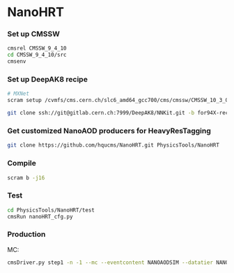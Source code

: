 # NanoHRT

### Set up CMSSW

```bash
cmsrel CMSSW_9_4_10
cd CMSSW_9_4_10/src
cmsenv
```

### Set up DeepAK8 recipe

```bash
# MXNet
scram setup /cvmfs/cms.cern.ch/slc6_amd64_gcc700/cms/cmssw/CMSSW_10_3_0_pre4/config/toolbox/slc6_amd64_gcc700/tools/selected/mxnet-predict.xml

git clone ssh://git@gitlab.cern.ch:7999/DeepAK8/NNKit.git -b for94X-reclustered-jets
```

### Get customized NanoAOD producers for HeavyResTagging

```bash
git clone https://github.com/hqucms/NanoHRT.git PhysicsTools/NanoHRT
```

### Compile

```bash
scram b -j16
```

### Test

```bash
cd PhysicsTools/NanoHRT/test
cmsRun nanoHRT_cfg.py
```

### Production

MC:

```bash
cmsDriver.py step1 -n -1 --mc --eventcontent NANOAODSIM --datatier NANOAODSIM --conditions 94X_mcRun2_asymptotic_v2 --step NANO --nThreads 4 --era Run2_2016,run2_miniAOD_80XLegacy --customise PhysicsTools/NanoHRT/nanoHRT_cff.nanoHRT_customizeMC --filein file:step-1.root --fileout file:nano.root --no_exec

```